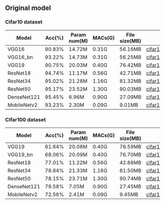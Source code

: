 

## Original model

### Cifar10 dataset

|Model|Acc(%)|Param num(M)|MACs(G)|File size(MB)|Download|
|-----|------|------------|-------|-------------|--------|
|VGG16|90.83%|14.72M|0.31G|56.16MB|[cifar10_vgg16.pt](https://drive.google.com/file/d/1ozNQNL883q86TrPZT1A0AHpCtrEe22cX/view?usp=sharing)|
|VGG16_bn|93.22%|14.73M|0.31G|56.25MB|[cifar10_vgg16_bn.pt](https://drive.google.com/file/d/10EDWl2zx0fNyJJ3W4vnDJJbasTCVKRRn/view?usp=sharing)|
|VGG19|90.75%|20.03M|0.40G|76.42MB|[cifar10_vgg19.pt](https://drive.google.com/file/d/1eejvPcYGPYkddSfVvzSJjquCXiFuGKlb/view?usp=sharing)|
|ResNet18|94.74%|11.17M|0.56G|42.71MB|[cifar10_resnet18.pt](https://drive.google.com/file/d/1tDy73OOWlO1B0tZJEbq5NkjZLVlfVt6x/view?usp=sharing)|
|ResNet34|95.02%|21.28M|1.16G|81.32MB|[cifar10_resnet34.pt](https://drive.google.com/file/d/1V_QHVRgkmUmKVlTipV4Ub8mbWwCLMycd/view?usp=sharing)|
|ResNet50|95.17%|23.52M|1.30G|90.03MB|[cifar10_resnet50.pt](https://drive.google.com/file/d/1eP9_yszu6X8Npc_3ZZ8oCrZnlWePLEPw/view?usp=sharing)|
|DenseNet121|95.45%|6.96M|0.90G|27.09MB|[cifar10_densenet121.pt](https://drive.google.com/file/d/1Tll_nos0JikJmp8MItJSxPXssG9OMVFf/view?usp=sharing)|
|MobileNetv2|93.23%|2.30M|0.09G|9.01MB|[cifar10_mobilenetv2.pt](https://drive.google.com/file/d/10oBh5OoQnq_zZqDFVCqDA0VUdu3LipGC/view?usp=sharing)|


### Cifar100 dataset

|Model|Acc(%)|Param num(M)|MACs(G)|File size(MB)|Download|
|-----|------|------------|-------|-------------|--------|
|VGG19|61.64%|20.08M|0.40G|76.59MB|[cifar100_vgg19.pt](https://drive.google.com/file/d/1M0fvMd4GQT8wcWiguL3Y781HlffQu-2T/view?usp=sharing)|
|VGG19_bn|68.06%|20.09M|0.40G|76.70MB|[cifar100_vgg19_bn.pt](https://drive.google.com/file/d/1hUrfn1xqSKm-y1H3r9OfhXwUB1ny3ALZ/view?usp=sharing)|
|ResNet18|77.01%|11.22M|0.56G|42.88MB|[cifar100_resnet18.pt](https://drive.google.com/file/d/1AGAqObKFtBTqCiioDViCnZHVMOSpMh9t/view?usp=sharing)|
|ResNet34|78.84%|21.33M|1.16G|81.50MB|[cifar100_resnet34.pt](https://drive.google.com/file/d/1CPHlXdCjGdj89YwZUAN_T3dv6OkaUwR6/view?usp=sharing)|
|ResNet50|78.15%|23.71M|1.30G|90.74MB|[cifar100_resnet50.pt](https://drive.google.com/file/d/1FdJ4H_WNAehSU0zgTqlZYiFfNXZ3TJt6/view?usp=sharing)|
|DenseNet121|79.58%|7.05M|0.90G|27.45MB|[cifar100_densenet121.pt](https://drive.google.com/file/d/12clkhGhJ-ntRRhCGBRbpSFkr1EyTjBsT/view?usp=sharing)|
|MobileNetv2|72.56%|2.41M|0.09G|9.45MB|[cifar100_mobilenetv2.pt](https://drive.google.com/file/d/1bWb0DQaEmVSqVFtwvjmkARsKkP2tsjsj/view?usp=sharing)|

